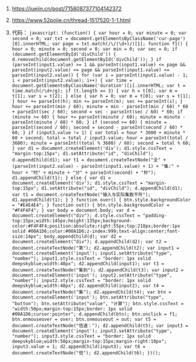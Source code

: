 1. https://juejin.cn/post/7158087377104142372
1. https://www.52pojie.cn/thread-1517520-1-1.html

1. 代码：
    `
   javascript: (function() {
   var hour = 0;
   var minute = 0;
   var second = 0;
   var txt = document.getElementsByClassName('cur-page')[0].innerHTML;
   var page = txt.match(/\/(\d+)/)[1];
   function f1() {
   hour = 0;
   minute = 0;
   second = 0;
   var min = 0;
   var sec = 0;
   if (document.getElementById('divChild')) {
   d.removeChild(document.getElementById('divChild'));
   }
   if (parseInt(input1.value) >= 1 && parseInt(input1.value) <= page && parseInt(input2.value) <= page && parseInt(input1.value) <= parseInt(input2.value)) {
   for (var i = parseInt(input1.value) - 1; i < parseInt(input2.value); i++) {
   var time = document.getElementsByClassName('duration')[i].innerHTML;
   var t = time.match(/\d+/g);
   if (t.length == 3) {
   var h = t[0];
   var m = t[1];
   var s = t[2];
   } else {
   var h = 0;
   var m = t[0];
   var s = t[1];
   }
   hour += parseInt(h);
   min += parseInt(m);
   sec += parseInt(s);
   }
   hour += parseInt(min / 60);
   minute = min - parseInt(min / 60) * 60 + parseInt(sec / 60);
   second = sec - parseInt(sec / 60) * 60;
   if (minute >= 60) {
   hour += parseInt(minute / 60);
   minute = minute - parseInt(minute / 60) * 60;
   }
   if (second >= 60) {
   minute = parseInt(second / 60);
   second = second - parseInt(second / 60) * 60;
   }
   if (input3.value != 1) {
   var total = hour * 3600 + minute * 60 + second;
   total = total / input3.value;
   hour = parseInt(total / 3600);
   minute = parseInt((total % 3600) / 60);
   second = total % 60;
   }
   var d1 = document.createElement('div');
   d1.style.cssText = "margin-top:15px";
   d1.setAttribute("id", "divChild");
   d.appendChild(d1);
   var t1 = document.createTextNode("全" + (parseInt(input2.value) - parseInt(input1.value) + 1) + "集:" + hour + "时" + minute + "分" + parseInt(second) + "秒");
   d1.appendChild(t1);
   } else {
   var d1 = document.createElement('div');
   d1.style.cssText = "margin-top:15px";
   d1.setAttribute("id", "divChild");
   d.appendChild(d1);
   var t1 = document.createTextNode("输入与实际集数不符");
   d1.appendChild(t1);
   }
   }
   function over() {
   btn.style.backgroundColor = "#E4E4E4";
   }
   function out() {
   btn.style.backgroundColor = "#F4F4F4";
   }
   var body = document.body;
   var d = document.createElement("div");
   d.style.cssText = "padding-top:15px;width:145px;height:135px;background-color:#F4F4F4;position:absolute;right:55px;top:218px;border:1px solid #00A1D6;color:#00A1D6;z-index:999;text-align:center;font-size:14px";
   body.appendChild(d);
   var d2 = document.createElement("div");
   d.appendChild(d2);
   var t2 = document.createTextNode("第");
   d2.appendChild(t2);
   var input1 = document.createElement('input');
   input1.setAttribute("type", "number");
   input1.style.cssText = "border: 1px solid deepskyblue;width:40px";
   d2.appendChild(input1);
   var t3 = document.createTextNode("集到");
   d2.appendChild(t3);
   var input2 = document.createElement('input');
   input2.setAttribute("type", "number");
   input2.style.cssText = "border: 1px solid deepskyblue;width:40px";
   d2.appendChild(input2);
   var t4 = document.createTextNode("集");
   d2.appendChild(t4);
   var btn = document.createElement('input');
   btn.setAttribute("type", "button");
   btn.setAttribute("value", "计算");
   btn.style.cssText = "width:50px;margin-top:15px;border: 1px solid #00A1D6;cursor:pointer";
   d.appendChild(btn);
   btn.onclick = f1;
   btn.onmouseover = over;
   btn.onmouseout = out;
   var t5 = document.createTextNode("倍速：");
   d2.appendChild(t5);
   var input3 = document.createElement('input');
   input3.setAttribute("type", "number");
   input3.style.cssText = "border: 1px solid deepskyblue;width:50px;margin-top:15px;margin-right:10px";
   input3.value = 1;
   d2.appendChild(input3);
   var t6 = document.createTextNode("倍");
   d2.appendChild(t6);
   })();
    `